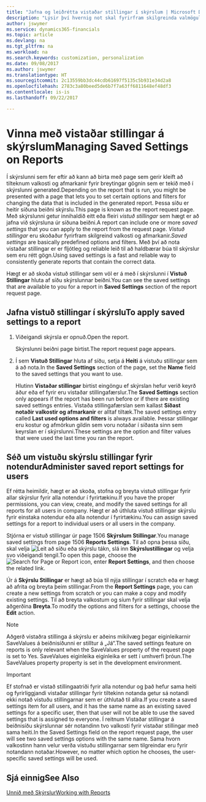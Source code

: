 ```yaml
---
title: "Jafna og leiðrétta vistaðar stillingar í skýrslum | Microsoft Docs"
description: "Lýsir því hvernig not skal fyrirfram skilgreinda valmöguleika og afmarkanir til að sérstilla skýrslu, og ná fram réttum upplýsingum."
author: jswymer
ms.service: dynamics365-financials
ms.topic: article
ms.devlang: na
ms.tgt_pltfrm: na
ms.workload: na
ms.search.keywords: customization, personalization
ms.date: 09/08/2017
ms.author: jswymer
ms.translationtype: HT
ms.sourcegitcommit: 2c13559bb3dc44cdb61697f5135c5b931e34d2a8
ms.openlocfilehash: 2783c3a80beed5de6b7f7a63ff6811648ef48df3
ms.contentlocale: is-is
ms.lasthandoff: 09/22/2017

---
```

# <a name="managing-saved-settings-on-reports"></a><span data-ttu-id="78489-103">Vinna með vistaðar stillingar á skýrslum</span><span class="sxs-lookup"><span data-stu-id="78489-103">Managing Saved Settings on Reports</span></span>
<span data-ttu-id="78489-104">Í skýrslunni sem fer eftir að kann að birta með page sem gerir kleift að tilteknum valkosti og afmarkanir fyrir breytingar gögnin sem er tekið með í skýrslunni generated.</span><span class="sxs-lookup"><span data-stu-id="78489-104">Depending on the report that is run, you might be presented with a page that lets you to set certain options and filters for changing the data that is included in the generated report.</span></span> <span data-ttu-id="78489-105">Þessa síðu er heitir síðuna beiðni skýrslu.</span><span class="sxs-lookup"><span data-stu-id="78489-105">This page is known as the report request page.</span></span> <span data-ttu-id="78489-106">Með skýrslunni getur innihaldið eitt eða fleiri *vistuð stillingar* sem hægt er að jafna við skýrsluna úr síðuna beiðni.</span><span class="sxs-lookup"><span data-stu-id="78489-106">A report can include one or more *saved settings* that you can apply to the report from the request page.</span></span> <span data-ttu-id="78489-107">*Vistuð stillingar* eru skoðaður fyrirfram skilgreind valkosti og afmarkanir.</span><span class="sxs-lookup"><span data-stu-id="78489-107">*Saved settings* are basically predefined options and filters.</span></span> <span data-ttu-id="78489-108">Með því að nota vistaðar stillingar er er fljótleg og reliable leið til að haldbærar búa til skýrslur sem eru rétt gögn.</span><span class="sxs-lookup"><span data-stu-id="78489-108">Using saved settings is a fast and reliable way to consistently generate reports that contain the correct data.</span></span>

<span data-ttu-id="78489-109">Hægt er að skoða vistuð stillingar sem völ er á með í skýrslunni í **Vistuð Stillingar** hluta af síðu skýrslunnar beiðni.</span><span class="sxs-lookup"><span data-stu-id="78489-109">You can see the saved settings that are available to you for a report in **Saved Settings** section of the report request page.</span></span>  

## <a name="to-apply-saved-settings-to-a-report"></a><span data-ttu-id="78489-110">Jafna vistuð stillingar í skýrslu</span><span class="sxs-lookup"><span data-stu-id="78489-110">To apply saved settings to a report</span></span>
1. <span data-ttu-id="78489-111">Viðeigandi skýrsla er opnuð.</span><span class="sxs-lookup"><span data-stu-id="78489-111">Open the report.</span></span>

   <span data-ttu-id="78489-112">Skýrslunni beiðni page birtist.</span><span class="sxs-lookup"><span data-stu-id="78489-112">The report request page appears.</span></span>    
2. <span data-ttu-id="78489-113">Í sem **Vistuð Stillingar** hluta af síðu, setja á **Heiti** á vistuðu stillingar sem á að nota.</span><span class="sxs-lookup"><span data-stu-id="78489-113">In the **Saved Settings** section of the page, set the **Name** field  to the saved settings that you want to use.</span></span>

   <span data-ttu-id="78489-114">Hlutinn **Vistaðar stillingar** birtist eingöngu ef skýrslan hefur verið keyrð áður eða ef fyrir eru vistaðar stillingafærslur.</span><span class="sxs-lookup"><span data-stu-id="78489-114">The **Saved Settings** section only appears if the report has been run before or if there are existing saved settings entries.</span></span> <span data-ttu-id="78489-115">Vistaða stillingafærslan sem kallast **Síðast notaðir valkostir og afmarkanir** er alltaf tiltæk.</span><span class="sxs-lookup"><span data-stu-id="78489-115">The saved settings entry called **Last used options and filters** is always available.</span></span> <span data-ttu-id="78489-116">Þessar stillingar eru kostur og afmörkun gildin sem voru notaðar í síðasta sinn sem keyrslan er í skýrslunni.</span><span class="sxs-lookup"><span data-stu-id="78489-116">These settings are the option and filter values that were used the last time you ran the report.</span></span>

## <a name="administer-saved-report-settings-for-users"></a><span data-ttu-id="78489-117">Séð um vistuðu skýrslu stillingar fyrir notendur</span><span class="sxs-lookup"><span data-stu-id="78489-117">Administer saved report settings for users</span></span>
<span data-ttu-id="78489-118">Ef rétta heimildir, hægt er að skoða, stofna og breyta vistuð stillingar fyrir allar skýrslur fyrir alla notendur í fyrirtækinu.</span><span class="sxs-lookup"><span data-stu-id="78489-118">If you have the proper permissions, you can view, create, and modify the saved settings for all reports for all users in company.</span></span> <span data-ttu-id="78489-119">Hægt er að úthluta vistuð stillingar skýrslu fyrir einstaka notendur eða alla notendur í fyrirtækinu.</span><span class="sxs-lookup"><span data-stu-id="78489-119">You can assign saved settings for a report to individual users or all users in the company.</span></span>

<span data-ttu-id="78489-120">Stjórna er vistuð stillingar úr page 1506 **Skýrslum Stillingar**.</span><span class="sxs-lookup"><span data-stu-id="78489-120">You manage saved settings from page 1506 **Reports Settings**.</span></span> <span data-ttu-id="78489-121">Til að opna þessa síðu, skal velja ![Leit að síðu eða skýrslu](media/ui-search/search_small.png "Leit að síðu eða skýrslu táknið") tákn, slá inn **Skýrslustillingar** og velja svo viðeigandi tengil.</span><span class="sxs-lookup"><span data-stu-id="78489-121">To open this page, choose the ![Search for Page or Report](media/ui-search/search_small.png "Search for Page or Report icon") icon, enter **Report Settings**, and then choose the related link.</span></span>

<span data-ttu-id="78489-122">Úr á **Skýrslu Stillingar** er hægt að búa til nýja stillingar í scratch eða er hægt að afrita og breyta þeim stillingar.</span><span class="sxs-lookup"><span data-stu-id="78489-122">From the **Report Settings** page, you can create a new settings from scratch or you can make a copy and modify existing settings.</span></span> <span data-ttu-id="78489-123">Til að breyta valkostum og síum fyrir stillingar skal velja aðgerðina **Breyta**.</span><span class="sxs-lookup"><span data-stu-id="78489-123">To modify the options and filters for a settings, choose the **Edit** action.</span></span>

> [!NOTE]
> <span data-ttu-id="78489-124">Aðgerð vistaðra stillinga á skýrslu er aðeins mikilvæg þegar eiginleikarnir SaveValues á beiðnisíðunni er stilltur á „Já“.</span><span class="sxs-lookup"><span data-stu-id="78489-124">The saved settings feature on reports is only relevant when the SaveValues property of the request page is set to Yes.</span></span> <span data-ttu-id="78489-125">SaveValues eiginleika eiginleika er sett í umhverfi þróun.</span><span class="sxs-lookup"><span data-stu-id="78489-125">The SaveValues property property is set in the development environment.</span></span>  

> [!Important]
> <span data-ttu-id="78489-126">Ef stofnað er vistað stillingaatriði fyrir alla notendur og það hefur sama heiti og fyrirliggjandi vistaðar stillingar fyrir tiltekinn notanda getur sá notandi ekki notað vistuðu stillingarnar sem er úthlutað til allra.</span><span class="sxs-lookup"><span data-stu-id="78489-126">If you create a saved settings item for all users, and it has the same name as an existing saved settings for a specific user, then that user will not be able to use the saved settings that is assigned to everyone.</span></span>  <span data-ttu-id="78489-127">Í reitnum Vistaðar stillingar á beiðnisíðu skýrslunnar sér notandinn tvo valkosti fyrir vistaðar stillingar með sama heiti.</span><span class="sxs-lookup"><span data-stu-id="78489-127">In the Saved Settings field on the report request page, the user will see two saved settings options with the same name.</span></span> <span data-ttu-id="78489-128">Sama hvorn valkostinn hann velur verða vistuðu stillingarnar sem tilgreindar eru fyrir notandann notaðar.</span><span class="sxs-lookup"><span data-stu-id="78489-128">However, no matter which option he chooses, the user-specific saved settings will be used.</span></span>

## <a name="see-also"></a><span data-ttu-id="78489-129">Sjá einnig</span><span class="sxs-lookup"><span data-stu-id="78489-129">See Also</span></span>
[<span data-ttu-id="78489-130">Unnið með Skýrslur</span><span class="sxs-lookup"><span data-stu-id="78489-130">Working with Reports</span></span>](ui-work-report.md)  

